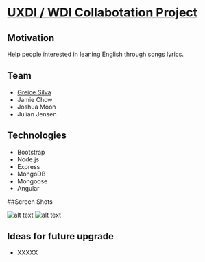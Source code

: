 # [UXDI / WDI Collabotation Project](https://lit-harbor-76452.herokuapp.com/)

## Motivation

Help people interested in leaning English through songs lyrics.

## Team

* [Greice Silva](https://www.linkedin.com/in/greicesilva/)
* Jamie Chow
* Joshua Moon
* Julian Jensen

## Technologies

* Bootstrap
* Node.js
* Express
* MongoDB
* Mongoose
* Angular

##Screen Shots

![alt text](public/images/fileName.jpg "placeholder")
![alt text](public/images/fileName.jpg "placeholder")

## Ideas for future upgrade

* XXXXX
